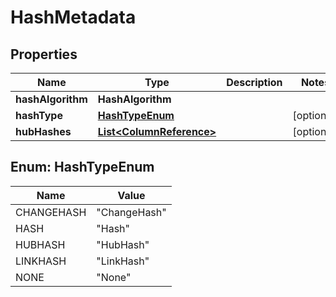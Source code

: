 

# HashMetadata


## Properties

| Name | Type | Description | Notes |
|------------ | ------------- | ------------- | -------------|
|**hashAlgorithm** | **HashAlgorithm** |  |  |
|**hashType** | [**HashTypeEnum**](#HashTypeEnum) |  |  [optional] |
|**hubHashes** | [**List&lt;ColumnReference&gt;**](ColumnReference.md) |  |  [optional] |



## Enum: HashTypeEnum

| Name | Value |
|---- | -----|
| CHANGEHASH | &quot;ChangeHash&quot; |
| HASH | &quot;Hash&quot; |
| HUBHASH | &quot;HubHash&quot; |
| LINKHASH | &quot;LinkHash&quot; |
| NONE | &quot;None&quot; |



